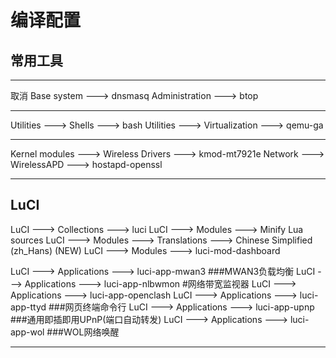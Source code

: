 # 编译配置

## 常用工具

---
取消 Base system  ---> dnsmasq
Administration ---> btop

---
Utilities  --->  Shells  --->  bash
Utilities  --->  Virtualization  --->  qemu-ga

---
Kernel modules  --->  Wireless Drivers  ---> kmod-mt7921e
Network --->  WirelessAPD  --->  hostapd-openssl

---

## LuCI

LuCI --->  Collections  --->  luci
LuCI --->  Modules  --->  Minify Lua sources
LuCI --->  Modules  --->  Translations  --->  Chinese Simplified (zh_Hans) (NEW)
LuCI --->  Modules  --->  luci-mod-dashboard

LuCI ---> Applications ---> luci-app-mwan3   ###MWAN3负载均衡
LuCI ---> Applications ---> luci-app-nlbwmon   #网络带宽监视器
LuCI ---> Applications ---> luci-app-openclash
LuCI ---> Applications ---> luci-app-ttyd   ###网页终端命令行
LuCI ---> Applications ---> luci-app-upnp  ###通用即插即用UPnP(端口自动转发)
LuCI ---> Applications ---> luci-app-wol   ###WOL网络唤醒

---

